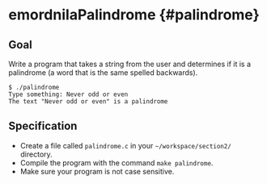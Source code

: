 # emordnilaPalindrome {#palindrome}

## Goal

Write a program that takes a string from the user and determines if it is a palindrome (a word that is the same spelled backwards).


    $ ./palindrome
    Type something: Never odd or even
    The text "Never odd or even" is a palindrome


## Specification
- Create a file called `palindrome.c` in your `~/workspace/section2/` directory.
- Compile the program with the command `make palindrome`.
- Make sure your program is not case sensitive.
